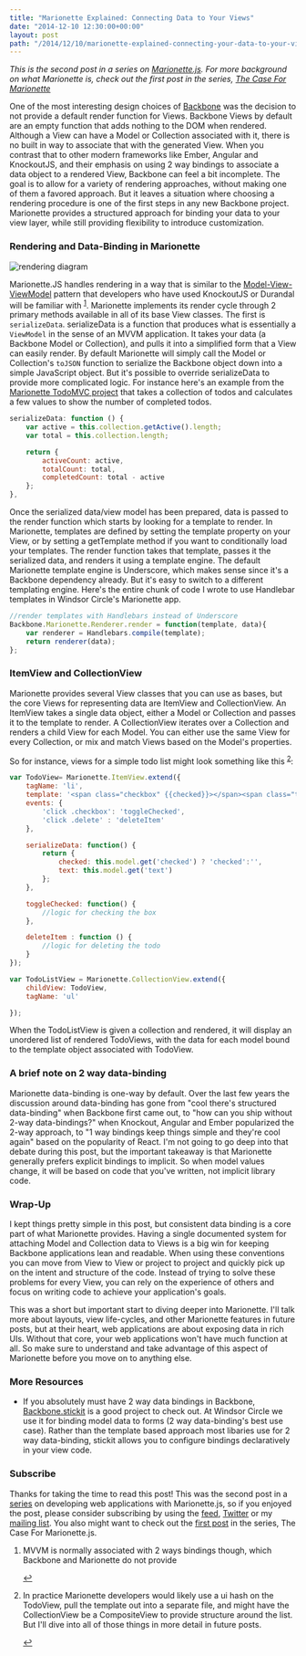 ```yaml
---
title: "Marionette Explained: Connecting Data to Your Views"
date: "2014-12-10 12:30:00+00:00"
layout: post
path: "/2014/12/10/marionette-explained-connecting-your-data-to-your-views"
---
```


*This is the second post in a series on [Marionette.js][marionette].  For more background on what Marionette is, check out the first post in the series, [The Case For Marionette][caseformarionette]*

One of the most interesting design choices of [Backbone][backbone] was the decision to not provide a default render function for Views. Backbone Views by default are an empty function that adds nothing to the DOM when rendered.  Although a View can have a Model or Collection associated with it, there is no built in way to associate that with the generated View.  When you contrast that to other modern frameworks like Ember, Angular and KnockoutJS, and their emphasis on using 2 way bindings to associate a data object to a rendered View, Backbone can feel a bit incomplete.  The goal is to allow for a variety of rendering approaches, without making one of them a favored approach.  But it leaves a situation where choosing a rendering procedure is one of the first steps in any new Backbone project.  Marionette provides a structured approach for binding your data to your view layer, while still providing flexibility to introduce customization.

### Rendering and Data-Binding in Marionette

![rendering diagram](/content/images/2014/12/renderpattern-3.png)

Marionette.JS handles rendering in a way that is similar to the [Model-View-ViewModel][mvvm] pattern that developers who have used KnockoutJS or Durandal will be familiar with <sup id="fnref:1">[1](#fn:1)</sup>. Marionette implements its render cycle through 2 primary methods available in all of its base View classes.  The first is `serializeData`. serializeData is a function that produces what is essentially a `ViewModel` in the sense of an MVVM application. It takes your data (a Backbone Model or Collection), and pulls it into a simplified form that a View can easily render.  By default Marionette will simply call the Model or Collection's `toJSON` function to serialize the Backbone object down into a simple JavaScript object.  But it's possible to override serializeData to provide more complicated logic.  For instance here's an example from the [Marionette TodoMVC project][marionettetodo] that takes a collection of todos and calculates a few values to show the number of completed todos.

```javascript
serializeData: function () {
    var active = this.collection.getActive().length;
    var total = this.collection.length;

    return {
        activeCount: active,
        totalCount: total,
        completedCount: total - active
    };
},
```

Once the serialized data/view model has been prepared, data is passed to the render function which starts by looking for a template to render.  In Marionette, templates are defined by setting the template property on your View, or by setting a getTemplate method if you want to conditionally load your templates. The render function takes that template, passes it the serialized data, and renders it using a template engine.  The default Marionette template engine is Underscore, which makes sense since it's a Backbone dependency already.  But it's easy to switch to a different templating engine.  Here's the entire chunk of code I wrote to use Handlebar templates in Windsor Circle's Marionette app.

```javascript
//render templates with Handlebars instead of Underscore
Backbone.Marionette.Renderer.render = function(template, data){
    var renderer = Handlebars.compile(template);
    return renderer(data);
};
```

### ItemView and CollectionView

Marionette provides several View classes that you can use as bases, but the core Views for representing data are ItemView and CollectionView.  An ItemView takes a single data object, either a Model or Collection and passes it to the template to render.  A CollectionView iterates over a Collection and renders a child View for each Model. You can either use the same View for every Collection, or mix and match Views based on the Model's properties. 

So for instance, views for a simple todo list might look something like this <sup id="fnref:2">[2](#fn:2)</sup>:

```javascript
var TodoView= Marionette.ItemView.extend({
    tagName: 'li',
    template: '<span class="checkbox" {{checked}}></span><span class="text">{{ text}}</span><span class="delete"></span>',
    events: {
        'click .checkbox': 'toggleChecked',
        'click .delete' : 'deleteItem'
    },

    serializeData: function() {
        return {
            checked: this.model.get('checked') ? 'checked':'',
            text: this.model.get('text')
        };
    },

    toggleChecked: function() {
        //logic for checking the box
    },

    deleteItem : function () {
        //logic for deleting the todo
    }
});

var TodoListView = Marionette.CollectionView.extend({
    childView: TodoView,
    tagName: 'ul'

});
```

When the TodoListView is given a collection and rendered, it will display an unordered list of rendered TodoViews, with the data for each model bound to the template object associated with TodoView.

### A brief note on 2 way data-binding

Marionette data-binding is one-way by default.  Over the last few years the discussion around data-binding has gone from "cool there's structured data-binding" when Backbone first came out, to "how can you ship without 2-way data-bindings?" when Knockout, Angular and Ember popularized the 2-way approach, to "1 way bindings keep things simple and they're cool again" based on the popularity of React.  I'm not going to go deep into that debate during this post, but the important takeaway is that Marionette generally prefers explicit bindings to implicit.  So when model values change, it will be based on code that you've written, not implicit library code. 

### Wrap-Up

I kept things pretty simple in this post, but consistent data binding is a core part of what Marionette provides.  Having a single documented system for attaching Model and Collection data to Views is a big win for keeping Backbone applications lean and readable.  When using these conventions you can move from View to View or project to project and quickly pick up on the intent and structure of the code.  Instead of trying to solve these problems for every  View, you can rely on the experience of others and focus on writing code to achieve your application's goals.

This was a short but important start to diving deeper into Marionette. I'll talk more about layouts, view life-cycles, and other Marionette features in future posts, but at their heart, web applications are about exposing data in rich UIs.  Without that core, your web applications won't have much function at all.  So make sure to understand and take advantage of this aspect of Marionette before you move on to anything else.


### More Resources

- If you absolutely must have 2 way data bindings in Backbone, [Backbone.stickit][stickit] is a good project to check out.  At Windsor Circle we use it for binding model data to forms (2 way data-binding's best use case).  Rather than the template based approach most libaries use for 2 way data-binding, stickit allows you to configure bindings declaratively in your view code.  


### Subscribe

Thanks for taking the time to read this post! This was the second post in a [series][marionetteexplained] on developing web applications with Marionette.js, so if you enjoyed the post, please consider subscribing by using the [feed](http://feedpress.me/benmccormick), [Twitter](http://twitter.com/benmccormickorg) or my [mailing list](http://eepurl.com/WFYon). You also might want to check out the [first post][caseformarionette] in the series, The Case For Marionette.js.



<div class="footnotes">
<ol>
    <li class="footnote" id="fn:1">
        <p>
        MVVM is normally associated with 2 ways bindings though, which Backbone and Marionette do not provide
        </p>
        <a href="#fnref:1" title="return to article"> ↩</a></p>
    </li>
    <li class="footnote" id="fn:2">
        <p>
        In practice Marionette developers would likely use a ui hash on the TodoView, pull the template out into a separate file, and might have the CollectionView be a CompositeView to provide structure around the list.  But I'll dive into all of those things in more detail in future posts.
        </p>
        <a href="#fnref:2" title="return to article"> ↩</a></p>
    </li>
</ol>
</div>

[backbone]: http://backbonejs.org/
[marionette]: http://marionettejs.com/
[caseformarionette]: http://benmccormick.org/2014/12/02/the-case-for-marionette-js/
[mvvm]: http://en.wikipedia.org/wiki/Model_View_ViewModel
[marionettetodo]: https://github.com/tastejs/todomvc/tree/gh-pages/examples/backbone_marionette
[marionetteexplained]:http://benmccormick.org/tag/marionette-explained/
[stickit]: http://nytimes.github.io/backbone.stickit/


